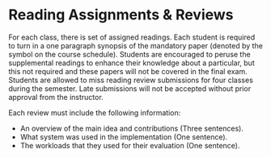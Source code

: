# Reading Assignments & Reviews

For each class, there is set of assigned readings. Each student is required to turn in a one
paragraph synopsis of the mandatory paper (denoted by the  symbol on the course schedule). Students
are encouraged to peruse the supplemental readings to enhance their knowledge about a particular,
but this not required and these papers will not be covered in the final exam. Students are allowed
to miss reading review submissions for four classes during the semester. Late submissions will not
be accepted without prior approval from the instructor.

Each review must include the following information:

- An overview of the main idea and contributions (Three sentences).
- What system was used in the implementation (One sentence).
- The workloads that they used for their evaluation (One sentence).
